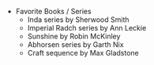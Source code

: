 - Favorite Books / Series
  - Inda series by Sherwood Smith
  - Imperial Radch series by Ann Leckie
  - Sunshine by Robin McKinley
  - Abhorsen series by Garth Nix
  - Craft sequence by Max Gladstone
